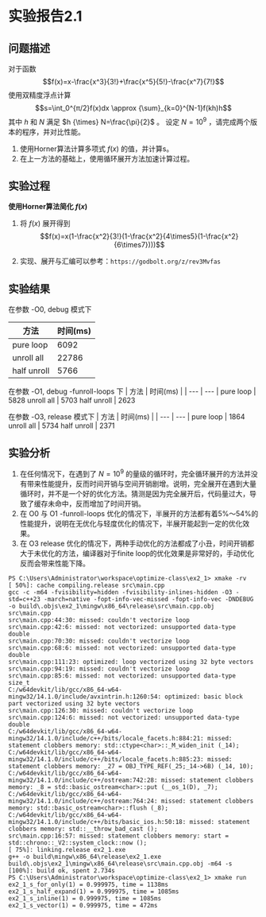 # 实验报告2.1
## 问题描述
对于函数 
$$f(x)=x-\frac{x^3}{3!}+\frac{x^5}{5!}-\frac{x^7}{7!}$$ 
使用双精度浮点计算 
$$s=\int_0^{π/2}f(x)dx \approx {\sum}_{k=0}^{N-1}f(kh)h$$
其中 $h$ 和 $N$ 满足 $h {\times} N=\frac{\pi}{2}$ 。
设定 $N = 10^9$ ，请完成两个版本的程序，并对比性能。

1. 使用Horner算法计算多项式 $f(x)$ 的值，并计算s。
2. 在上一方法的基础上，使用循环展开方法加速计算过程。

## 实验过程
**使用Horner算法简化 $f(x)$**

1. 将 $f(x)$ 展开得到
$$f(x)=x(1-\frac{x^2}{3!}(1-\frac{x^2}{4\times5}(1-\frac{x^2}{6\times7})))$$

2. 实现、展开与汇编可以参考：`https://godbolt.org/z/rev3Mvfas`

<!-- | CPU |Apple M1| 架构 | arm64 |
| --- | --- | --- | --- |
| 主频 | 3.2/2.6 GHz | 核心数 | 8-core |
| 操作系统 |macOS 15.0 Beta| 编译器 | Homebrew GCC 14.2.0 |
| 三级缓存 | 8 MB | 内存速度 | 4266 MT/s |
> 实验用软硬件平台参数 -->

## 实验结果

在参数 -O0, debug 模式下

| 方法 | 时间(ms) |
| --- | --- |
pure loop | 6092
unroll all | 22786
half unroll | 5766

在参数 -O1, debug -funroll-loops 下
| 方法 | 时间(ms) |
| --- | --- |
pure loop | 5828
unroll all | 5703
half unroll | 2623

在参数 -O3, release 模式下
| 方法 | 时间(ms) |
| --- | --- |
pure loop | 1864
unroll all | 5734
half unroll | 2371


## 实验分析
1. 在任何情况下，在遇到了 $N = 10^9$ 的量级的循环时，完全循环展开的方法并没有带来性能提升，反而时间开销与空间开销剧增。说明，完全展开在遇到大量循环时，并不是一个好的优化方法。猜测是因为完全展开后，代码量过大，导致了缓存未命中，反而增加了时间开销。
2. 在 O0 与 O1 -funroll-loops 优化的情况下，半展开的方法都有着5%～54%的性能提升，说明在无优化与轻度优化的情况下，半展开能起到一定的优化效果。
3. 在 O3 release 优化的情况下，两种手动优化的方法都成了小丑，时间开销都大于未优化的方法，编译器对于finite loop的优化效果是非常好的，手动优化反而会带来性能下降。

```output
PS C:\Users\Administrator\workspace\optimize-class\ex2_1> xmake -rv
[ 50%]: cache compiling.release src\main.cpp
gcc -c -m64 -fvisibility=hidden -fvisibility-inlines-hidden -O3 -std=c++23 -march=native -fopt-info-vec-missed -fopt-info-vec -DNDEBUG -o build\.objs\ex2_1\mingw\x86_64\release\src\main.cpp.obj src\main.cpp
src\main.cpp:44:30: missed: couldn't vectorize loop
src\main.cpp:42:6: missed: not vectorized: unsupported data-type double
src\main.cpp:70:30: missed: couldn't vectorize loop
src\main.cpp:68:6: missed: not vectorized: unsupported data-type double
src\main.cpp:111:23: optimized: loop vectorized using 32 byte vectors
src\main.cpp:94:19: missed: couldn't vectorize loop
src\main.cpp:85:6: missed: not vectorized: unsupported data-type size_t
C:/w64devkit/lib/gcc/x86_64-w64-mingw32/14.1.0/include/avxintrin.h:1260:54: optimized: basic block part vectorized using 32 byte vectors
src\main.cpp:126:30: missed: couldn't vectorize loop
src\main.cpp:124:6: missed: not vectorized: unsupported data-type double
C:/w64devkit/lib/gcc/x86_64-w64-mingw32/14.1.0/include/c++/bits/locale_facets.h:884:21: missed: statement clobbers memory: std::ctype<char>::_M_widen_init (_14);
C:/w64devkit/lib/gcc/x86_64-w64-mingw32/14.1.0/include/c++/bits/locale_facets.h:885:23: missed: statement clobbers memory: _27 = OBJ_TYPE_REF(_25;_14->6B) (_14, 10);
C:/w64devkit/lib/gcc/x86_64-w64-mingw32/14.1.0/include/c++/ostream:742:28: missed: statement clobbers memory: _8 = std::basic_ostream<char>::put (__os_1(D), _7);
C:/w64devkit/lib/gcc/x86_64-w64-mingw32/14.1.0/include/c++/ostream:764:24: missed: statement clobbers memory: std::basic_ostream<char>::flush (_8);
C:/w64devkit/lib/gcc/x86_64-w64-mingw32/14.1.0/include/c++/bits/basic_ios.h:50:18: missed: statement clobbers memory: std::__throw_bad_cast ();
src\main.cpp:16:57: missed: statement clobbers memory: start = std::chrono::_V2::system_clock::now ();
[ 75%]: linking.release ex2_1.exe
g++ -o build\mingw\x86_64\release\ex2_1.exe build\.objs\ex2_1\mingw\x86_64\release\src\main.cpp.obj -m64 -s
[100%]: build ok, spent 2.734s
PS C:\Users\Administrator\workspace\optimize-class\ex2_1> xmake run
ex2_1_s_for_only(1) = 0.999975, time = 1138ms
ex2_1_s_half_expand(1) = 0.999975, time = 1085ms
ex2_1_s_inline(1) = 0.999975, time = 1085ms
ex2_1_s_vector(1) = 0.999975, time = 472ms
```
